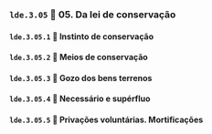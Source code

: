 ### `lde.3.05` 📑 05. Da lei de conservação

#### `lde.3.05.1` 📃 Instinto de conservação

#### `lde.3.05.2` 📃 Meios de conservação

#### `lde.3.05.3` 📃 Gozo dos bens terrenos

#### `lde.3.05.4` 📃 Necessário e supérfluo

#### `lde.3.05.5` 📃 Privações voluntárias. Mortificações